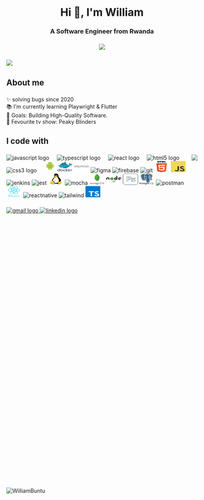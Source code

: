 <h1 align="center">Hi 👋, I'm William</h1>
<h3 align="center">A Software Engineer from Rwanda</h3>

###

<div align="center">
<picture>
  
  <source
    srcset="https://github-readme-stats.vercel.app/api?username=WilliamBuntu&show_icons=true&theme=dark"
    media="(prefers-color-scheme: dark)"
  />
  <source
    srcset="https://github-readme-stats.vercel.app/api?username=aWilliamBuntu&show_icons=true"
    media="(prefers-color-scheme: light), (prefers-color-scheme: no-preference)"
  />
  <img src="https://github-readme-stats.vercel.app/api?username=WilliamBuntu&show_icons=true" />
</picture>


  
</div>


###

![](https://komarev.com/ghpvc/?username=WilliamBuntu0&color=brightgreen&style=for-the-badge&label=PROFILE+VISITS)

###

<h2 align="left">About me</h2>

###

<p align="left">✨ solving bugs since 2020<br>📚 I'm currently learning Playwright & Flutter <br>🎯 Goals: Building High-Quality Software.<br>🎲 Fevourite tv show: Peaky Blinders</p>

###

<h2 align="left">I code with</h2>

###

<img align="right" height="150" src="https://encrypted-tbn0.gstatic.com/images?q=tbn:ANd9GcSZH7FZAjAXRMT5qND0A3IEnIAIYP4GwvvEz82tAHlPQQ&s"  />

###

<div align="left">
  <img src="https://cdn.jsdelivr.net/gh/devicons/devicon/icons/javascript/javascript-original.svg" height="30" alt="javascript logo"  />
  <img width="12" />
  <img src="https://cdn.jsdelivr.net/gh/devicons/devicon/icons/typescript/typescript-original.svg" height="30" alt="typescript logo"  />
  <img width="12" />
  <img src="https://cdn.jsdelivr.net/gh/devicons/devicon/icons/react/react-original.svg" height="30" alt="react logo"  />
  <img width="12" />
  <img src="https://cdn.jsdelivr.net/gh/devicons/devicon/icons/html5/html5-original.svg" height="30" alt="html5 logo"  />
  <img width="12" />
  <img src="https://cdn.jsdelivr.net/gh/devicons/devicon/icons/css3/css3-original.svg" height="30" alt="css3 logo"  />
  <img width="12" />
  <img src="https://raw.githubusercontent.com/devicons/devicon/master/icons/android/android-original-wordmark.svg" alt="android" height="30"/>
  <img src="https://raw.githubusercontent.com/devicons/devicon/master/icons/docker/docker-original-wordmark.svg" alt="docker" width="40" height="30"/>
  <img src="https://raw.githubusercontent.com/devicons/devicon/master/icons/express/express-original-wordmark.svg" alt="express" width="40" height="30"/>
  <img src="https://www.vectorlogo.zone/logos/figma/figma-icon.svg" alt="figma" width="40" height="30"/>
  <img src="https://www.vectorlogo.zone/logos/firebase/firebase-icon.svg" alt="firebase" width="40" height="30"/> 
  <img src="https://www.vectorlogo.zone/logos/git-scm/git-scm-icon.svg" alt="git" width="40" height="30"/>
  <img src="https://raw.githubusercontent.com/devicons/devicon/master/icons/html5/html5-original-wordmark.svg" alt="html5" width="40" height="30"/>
  <img src="https://raw.githubusercontent.com/devicons/devicon/master/icons/javascript/javascript-original.svg" alt="javascript" width="40" height="30"/>
  <img src="https://www.vectorlogo.zone/logos/jenkins/jenkins-icon.svg" alt="jenkins" width="40" height="30"/>
  <img src="https://www.vectorlogo.zone/logos/jestjsio/jestjsio-icon.svg" alt="jest" width="40" height="30"/>
  <img src="https://raw.githubusercontent.com/devicons/devicon/master/icons/linux/linux-original.svg" alt="linux" width="40" height="30"/>
  <img src="https://www.vectorlogo.zone/logos/mochajs/mochajs-icon.svg" alt="mocha" width="40" height="30"/>
  <img src="https://raw.githubusercontent.com/devicons/devicon/master/icons/mongodb/mongodb-original-wordmark.svg" alt="mongodb" width="40" height="30"/>
  <img src="https://raw.githubusercontent.com/devicons/devicon/master/icons/nodejs/nodejs-original-wordmark.svg" alt="nodejs" width="40" height="30"/>
  <img src="https://raw.githubusercontent.com/devicons/devicon/master/icons/photoshop/photoshop-line.svg" alt="photoshop" width="40" height="30"/>
  <img src="https://raw.githubusercontent.com/devicons/devicon/master/icons/postgresql/postgresql-original-wordmark.svg" alt="postgresql" width="40" height="30"/> 
  <img src="https://www.vectorlogo.zone/logos/getpostman/getpostman-icon.svg" alt="postman" width="40" height="30"/>
  <img src="https://raw.githubusercontent.com/devicons/devicon/master/icons/react/react-original-wordmark.svg" alt="react" width="40" height="30"/>
  <img src="https://reactnative.dev/img/header_logo.svg" alt="reactnative" width="40" height="30"/>
  <img src="https://www.vectorlogo.zone/logos/tailwindcss/tailwindcss-icon.svg" alt="tailwind" width="40" height="30"/>
  <img src="https://raw.githubusercontent.com/devicons/devicon/master/icons/typescript/typescript-original.svg" alt="typescript" width="40" height="30"/>
   
  
  
</div>

###

<div align="left">
  <a href="mailto:williambuntu1@gmail.com" target="_blank">
  <img src="https://img.shields.io/static/v1?message=Gmail&logo=gmail&label=&color=D14836&logoColor=white&labelColor=&style=for-the-badge" height="35" alt="gmail logo"  />
</a>
<a href="https://www.linkedin.com/in/william-buntu-3845a9255/" target="_blank">
  <img src="https://img.shields.io/static/v1?message=LinkedIn&logo=linkedin&label=&color=0077B5&logoColor=white&labelColor=&style=for-the-badge" height="35" alt="linkedin logo" />
</a>

</div>

###

  <img align="left" src="https://github-readme-stats.vercel.app/api/top-langs?username=WilliamBuntu&show_icons=true&locale=en&layout=compact&theme=dracula" alt="WilliamBuntu" style="margin-right: -700px; height: 135px; margin-top: 700px;" />

###
